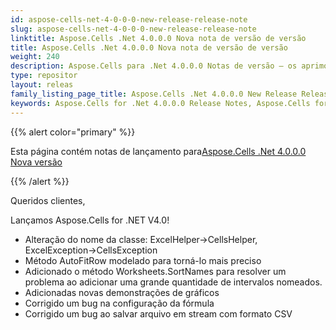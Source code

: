```yaml
---
id: aspose-cells-net-4-0-0-0-new-release-release-note
slug: aspose-cells-net-4-0-0-0-new-release-release-note
linktitle: Aspose.Cells .Net 4.0.0.0 Nova nota de versão de versão
title: Aspose.Cells .Net 4.0.0.0 Nova nota de versão de versão
weight: 240
description: Aspose.Cells para .Net 4.0.0.0 Notas de versão – os aprimoramentos mais recentes, novos recursos e correções
type: repositor
layout: releas
family_listing_page_title: Aspose.Cells .Net 4.0.0.0 New Release Release Note
keywords: Aspose.Cells for .Net 4.0.0.0 Release Notes, Aspose.Cells for .Net 4.0.0.0 updates and fixe
---
```

{{% alert color="primary" %}} 

 Esta página contém notas de lançamento para[Aspose.Cells .Net 4.0.0.0 Nova versão](https://releases.aspose.com/cells/net/new-releases/aspose.cells-.net-4.0.0.0-new-release/)

{{% /alert %}} 

 Queridos clientes,

 Lançamos Aspose.Cells for .NET V4.0!

- Alteração do nome da classe: ExcelHelper->CellsHelper, ExcelException->CellsException
- Método AutoFitRow modelado para torná-lo mais preciso
- Adicionado o método Worksheets.SortNames para resolver um problema ao adicionar uma grande quantidade de intervalos nomeados.
- Adicionadas novas demonstrações de gráficos
- Corrigido um bug na configuração da fórmula
- Corrigido um bug ao salvar arquivo em stream com formato CSV
